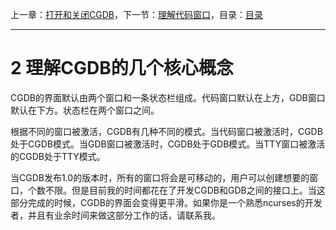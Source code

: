 上一章：[打开和关闭CGDB](<1.0.md>)，下一节：[理解代码窗口](<2.1.md>)，目录：[目录](<contents.md>)

----------

2 理解CGDB的几个核心概念
========================

CGDB的界面默认由两个窗口和一条状态栏组成。代码窗口默认在上方，GDB窗口默认在下方。状态栏在两个窗口之间。

根据不同的窗口被激活，CGDB有几种不同的模式。当代码窗口被激活时，CGDB处于CGDB模式。当GDB窗口被激活时，CGDB处于GDB模式。当TTY窗口被激活的CGDB处于TTY模式。

当CGDB发布1.0的版本时，所有的窗口将会是可移动的，用户可以创建想要的窗口，个数不限。但是目前我的时间都花在了开发CGDB和GDB之间的接口上。当这部分完成的时候，CGDB的界面会变得更平滑。如果你是一个熟悉ncurses的开发者，并且有业余时间来做这部分工作的话，请联系我。
